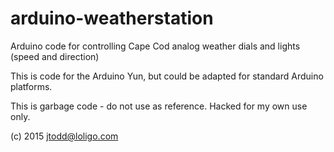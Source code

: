 # arduino-weatherstation
Arduino code for controlling Cape Cod analog weather dials and lights (speed and direction)

This is code for the Arduino Yun, but could be adapted for standard Arduino platforms.

This is garbage code - do not use as reference.  Hacked for my own use only.

(c) 2015 jtodd@loligo.com
